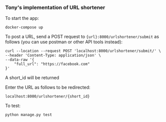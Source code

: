 ### Tony's implementation of URL shortener

To start the app:
```
docker-compose up
```

To post a URL, send a POST request to `{url}:8000/urlshortener/submit` as follows (you can use postman or other API tools instead):
```
curl --location --request POST 'localhost:8000/urlshortener/submit/' \
--header 'Content-Type: application/json' \
--data-raw '{
    "full_url": "https://facebook.com"
}'
```
A short_id will be returned

Enter the URL as follows to be redirected:
```
localhost:8000/urlshortener/{short_id}
```
To test:
```
python manage.py test
```

